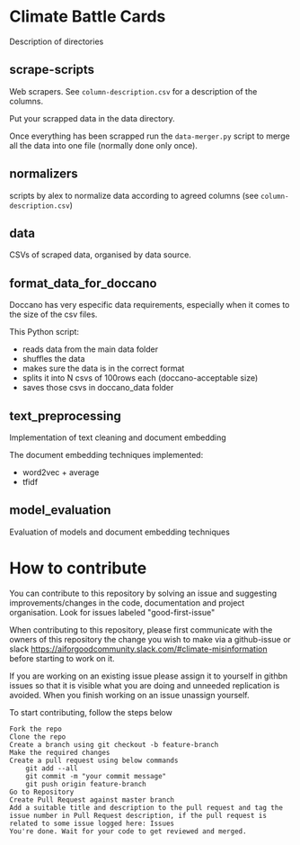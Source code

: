 # Climate Battle Cards

Description of directories

## scrape-scripts 

  Web scrapers. See `column-description.csv` for a description of the columns.

  Put your scrapped data in the data directory. 
  
  Once everything has been scrapped run the `data-merger.py` script to merge all the data into one file (normally done only once).

## normalizers 

  scripts by alex to normalize data according to agreed columns (see `column-description.csv`)

## data 

   CSVs of scraped data, organised by data source.
   
## format_data_for_doccano 

  Doccano has very especific data requirements, especially when it comes to the size of the csv files.

  This Python script:

   - reads data from the main data folder
   - shuffles the data
   - makes sure the data is in the correct format
   - splits it into N csvs of 100rows each (doccano-acceptable size)
   - saves those csvs in doccano_data folder 
   
## text_preprocessing 

  Implementation of text cleaning and document embedding 
  
  The document embedding techniques implemented: 
  
  - word2vec + average
  - tfidf

## model_evaluation 

  Evaluation of models and document embedding techniques


# How to contribute 

You can contribute to this repository by solving an issue and suggesting improvements/changes in the code, documentation and project organisation. Look for issues labeled "good-first-issue"

When contributing to this repository, please first communicate with the owners of this repository the change you wish to make via a github-issue or slack https://aiforgoodcommunity.slack.com/#climate-misinformation  before starting to work on it.

If you  are working on an existing issue please assign it to yourself in githbn issues  so that  it is visible what you  are  doing and unneeded replication is avoided. When you  finish working on an issue unassign yourself. 

To start contributing, follow the steps below

    Fork the repo
    Clone the repo
    Create a branch using git checkout -b feature-branch
    Make the required changes
    Create a pull request using below commands
        git add --all
        git commit -m "your commit message"
        git push origin feature-branch
    Go to Repository
    Create Pull Request against master branch
    Add a suitable title and description to the pull request and tag the issue number in Pull Request description, if the pull request is related to some issue logged here: Issues
    You're done. Wait for your code to get reviewed and merged.
    

